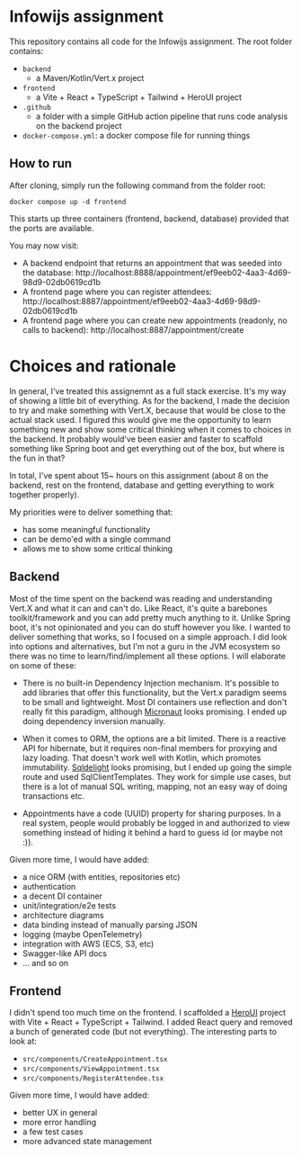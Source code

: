 # Infowijs assignment


This repository contains all code for the Infowijs assignment. The root folder contains:

* `backend`
    * a Maven/Kotlin/Vert.x project
* `frontend`
    * a Vite + React + TypeScript + Tailwind + HeroUI project
* `.github`
    * a folder with a simple GitHub action pipeline that runs code analysis on the backend project 
* `docker-compose.yml`: a docker compose file for running things

## How to run

After cloning, simply run the following command from the folder root:

`docker compose up -d frontend`

This starts up three containers (frontend, backend, database) provided that the ports are available.

You may now visit:

* A backend endpoint that returns an appointment that was seeded into the database: http://localhost:8888/appointment/ef9eeb02-4aa3-4d69-98d9-02db0619cd1b
* A frontend page where you can register attendees: http://localhost:8887/appointment/ef9eeb02-4aa3-4d69-98d9-02db0619cd1b
* A frontend page where you can create new appointments (readonly, no calls to backend): http://localhost:8887/appointment/create


# Choices and rationale

In general, I've treated this assignemnt as a full stack exercise. It's my way of showing a little bit of everything. As for the backend, I made the decision to try and make something with Vert.X, because that would be close to the actual stack used. I figured this would give me the opportunity to learn something new and show some critical thinking when it comes to choices in the backend. It probably would've been easier and faster to scaffold something like Spring boot and get everything out of the box, but where is the fun in that?

In total, I've spent about 15~ hours on this assignment (about 8 on the backend, rest on the frontend, database and getting everything to work together properly).

My priorities were to deliver something that:

* has some meaningful functionality
* can be demo'ed with a single command
* allows me to show some critical thinking

## Backend

Most of the time spent on the backend was reading and understanding Vert.X and what it can and can't do. Like React, it's quite a barebones toolkit/framework and you can add pretty much anything to it. Unlike Spring boot, it's not opinionated and you can do stuff however you like. I wanted to deliver something that works, so I focused on a simple approach. I did look into options and alternatives, but I'm not a guru in the JVM ecosystem so there was no time to learn/find/implement all these options. I will elaborate on some of these:

* There is no built-in Dependency Injection mechanism. It's possible to add libraries that offer this functionality, but the Vert.x paradigm seems to be small and lightweight. Most DI containers use reflection and don't really fit this paradigm, although [Micronaut](https://micronaut.io/) looks promising. I ended up doing dependency inversion manually.

* When it comes to ORM, the options are a bit limited. There is a reactive API for hibernate, but it requires non-final members for proxying and lazy loading. That doesn't work well with Kotlin, which promotes immutability. [Sqldelight](https://github.com/sqldelight/sqldelight) looks promising, but I ended up going the simple route and used SqlClientTemplates. They work for simple use cases, but there is a lot of manual SQL writing, mapping, not an easy way of doing transactions etc.

* Appointments have a code (UUID) property for sharing purposes. In a real system, people would probably be logged in and authorized to view something instead of hiding it behind a hard to guess id (or maybe not :)).

Given more time, I would have added:

* a nice ORM (with entities, repositories etc) 
* authentication
* a decent DI container
* unit/integration/e2e tests
* architecture diagrams
* data binding instead of manually parsing JSON
* logging (maybe OpenTelemetry)
* integration with AWS (ECS, S3, etc)
* Swagger-like API docs
* ... and so on


## Frontend

I didn't spend too much time on the frontend. I scaffolded a [HeroUI](https://www.heroui.com/) project with Vite + React + TypeScript + Tailwind. I added React query and removed a bunch of generated code (but not everything). The interesting parts to look at:

* `src/components/CreateAppointment.tsx`
* `src/components/ViewAppointment.tsx`
* `src/components/RegisterAttendee.tsx`

Given more time, I would have added:

* better UX in general
* more error handling
* a few test cases
* more advanced state management